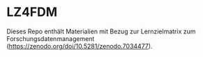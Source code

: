 # LZ4FDM
Dieses Repo enthält Materialien mit Bezug zur Lernzielmatrix zum Forschungsdatenmanagement (https://zenodo.org/doi/10.5281/zenodo.7034477).
